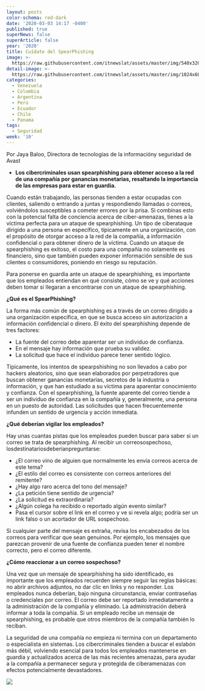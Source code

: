 ```yaml
---
layout: posts
color-schema: red-dark
date: '2020-03-03 14:17 -0400'
published: true
superNews: false
superArticle: false
year: '2020'
title: Cuídate del SpearPhishing
image: >-
  https://raw.githubusercontent.com/itnewslat/assets/master/img/540x320/Jaya-Baloo-p.jpg
detail-image: >-
  https://raw.githubusercontent.com/itnewslat/assets/master/img/1024x680/Jaya-Baloo-g.jpg
categories:
  - Venezuela
  - Colombia
  - Argentina
  - Perú
  - Ecuador
  - Chile
  - Panama
tags:
  - Seguridad
week: '10'
---
```

Por Jaya Baloo, Directora de tecnologías de la informacióny seguridad de Avast

- **Los cibercriminales usan spearphishing para obtener acceso a la red de una compañía por ganancias monetarias, resaltando la importancia de las empresas para estar en guardia.**

Cuando están trabajando, las personas tienden a estar ocupadas con clientes, saliendo o entrando a juntas y respondiendo llamadas o correos, volviéndolos susceptibles a cometer errores por la prisa. Si combinas esto con la potencial falta de conciencia acerca de ciber-amenazas, tienes a la víctima perfecta para un ataque de spearphishing. Un tipo de ciberataque dirigido a una persona en específico, típicamente en una organización, con el propósito de otorgar acceso a la red de la compañía, a información confidencial o para obtener dinero de la víctima. Cuando un ataque de spearphishing es exitoso, el costo para una compañía no solamente es financiero, sino que también pueden exponer información sensible de sus clientes o consumidores, poniendo en riesgo su reputación.

Para ponerse en guardia ante un ataque de spearphishing, es importante que los empleados entiendan en qué consiste, cómo se ve y qué acciones deben tomar si llegaran a encontrarse con un ataque de spearphishing.

**¿Qué es el SpearPhishing?**

La forma más común de spearphishing es a través de un correo dirigido a una organización específica, en que se busca acceso sin autorización a información confidencial o dinero. El éxito del spearphishing depende de tres factores:

- La fuente del correo debe aparentar ser un individuo de confianza.
- En el mensaje hay información que prueba su validez.
- La solicitud que hace el individuo parece tener sentido lógico.

Típicamente, los intentos de spearpshishing no son llevados a cabo por hackers aleatorios, sino que sean elaborados por perpetradores que buscan obtener ganancias monetarias, secretos de la industria o información, y que han estudiado a su víctima para aparentar conocimiento y confianza. Con el spearphishing, la fuente aparente del correo tiende a ser un individuo de confianza en la compañía y, generalmente, una persona en un puesto de autoridad. Las solicitudes que hacen frecuentemente infunden un sentido de urgencia y acción inmediata.

**¿Qué deberían vigilar los empleados?**

Hay unas cuantas pistas que los empleados pueden buscar para saber si un correo se trata de spearphishing. Al recibir un correosospechoso, losdestinatariosdeberíanpreguntarse: 

- ¿El correo vino de alguien que normalmente les envía correos acerca de este tema?
- ¿El estilo del correo es consistente con correos anteriores del remitente?
- ¿Hay algo raro acerca del tono del mensaje?
- ¿La petición tiene sentido de urgencia?
- ¿La solicitud es extraordinaria?
- ¿Algún colega ha recibido o reportado algún evento similar?
- Pasa el cursor sobre el link en el correo y ve si revela algo; podría ser un link falso o un acortador de URL sospechoso.

Si cualquier parte del mensaje es extraña, revisa los encabezados de los correos para verificar que sean genuinos. Por ejemplo, los mensajes que parezcan provenir de una fuente de confianza pueden tener el nombre correcto, pero el correo diferente.

**¿Cómo reaccionar a un correo sospechoso?**

Una vez que un mensaje de spearphishing ha sido identificado, es importante que los empleados recuerden siempre seguir las reglas básicas: no abrir archivos adjuntos, no dar clic en links y no responder. Los empleados nunca deberían, bajo ninguna circunstancia, enviar contraseñas o credenciales por correo. El correo debe ser reportado inmediatamente a la administración de la compañía y eliminado. La administración deberá informar a toda la compañía. Si un empleado recibe un mensaje de spearphishing, es probable que otros miembros de la compañía también lo reciban.

La seguridad de una compañía no empieza ni termina con un departamento o especialista en sistemas. Los cibercriminales tienden a buscar el eslabón más débil, volviendo esencial para todos los empleados mantenerse en guardia y actualizados acerca de las más recientes amenazas, para ayudar a la compañía a permanecer segura y protegida de ciberamenazas con efectos potencialmente devastadores.

<img src="https://tracker.metricool.com/c3po.jpg?hash=56f88a41e39ab42c063cc51676587a04"/>